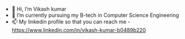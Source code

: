 - 👋 Hi, I’m Vikash kumar 
- 🌱 I’m currently pursuing my B-tech in Computer Science Engineering
- 📫 My linkedin profile so that you can reach me - https://www.linkedin.com/in/vikash-kumar-b0489b220 

<!---
Vikashchaurasia01/Vikashchaurasia01 is a ✨ special ✨ repository because its `README.md` (this file) appears on your GitHub profile.
You can click the Preview link to take a look at your changes.
--->
